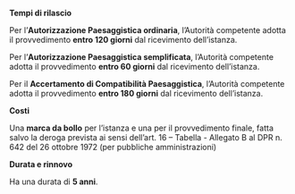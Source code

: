 **Tempi di rilascio**

Per l’**Autorizzazione Paesaggistica ordinaria**, l’Autorità competente adotta il provvedimento **entro 120 giorni** dal ricevimento dell’istanza.

Per l’**Autorizzazione Paesaggistica semplificata**, l’Autorità competente adotta il provvedimento **entro 60 giorni** dal ricevimento dell’istanza.

Per il **Accertamento di Compatibilità Paesaggistica**, l’Autorità competente adotta il provvedimento **entro 180 giorni** dal ricevimento dell’istanza.

**Costi**

Una **marca da bollo** per l’istanza e una per il provvedimento finale, fatta salvo la deroga prevista ai sensi dell’art. 16 – Tabella -  Allegato B al DPR n. 642 del 26 ottobre 1972 (per pubbliche amministrazioni)


**Durata e rinnovo**

Ha una durata di **5 anni**.
